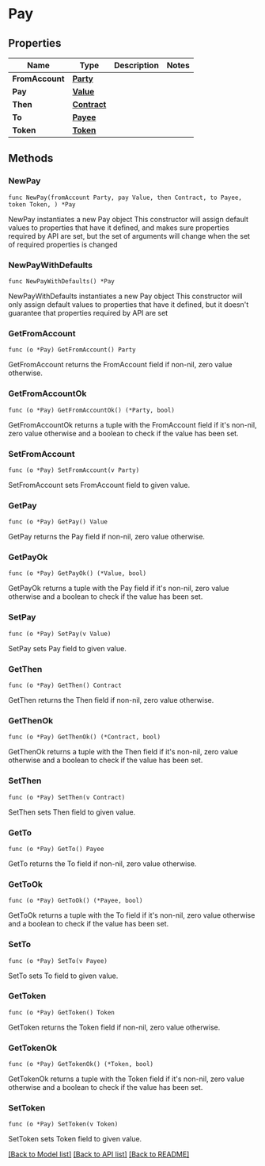 # Pay

## Properties

Name | Type | Description | Notes
------------ | ------------- | ------------- | -------------
**FromAccount** | [**Party**](Party.md) |  | 
**Pay** | [**Value**](Value.md) |  | 
**Then** | [**Contract**](Contract.md) |  | 
**To** | [**Payee**](Payee.md) |  | 
**Token** | [**Token**](Token.md) |  | 

## Methods

### NewPay

`func NewPay(fromAccount Party, pay Value, then Contract, to Payee, token Token, ) *Pay`

NewPay instantiates a new Pay object
This constructor will assign default values to properties that have it defined,
and makes sure properties required by API are set, but the set of arguments
will change when the set of required properties is changed

### NewPayWithDefaults

`func NewPayWithDefaults() *Pay`

NewPayWithDefaults instantiates a new Pay object
This constructor will only assign default values to properties that have it defined,
but it doesn't guarantee that properties required by API are set

### GetFromAccount

`func (o *Pay) GetFromAccount() Party`

GetFromAccount returns the FromAccount field if non-nil, zero value otherwise.

### GetFromAccountOk

`func (o *Pay) GetFromAccountOk() (*Party, bool)`

GetFromAccountOk returns a tuple with the FromAccount field if it's non-nil, zero value otherwise
and a boolean to check if the value has been set.

### SetFromAccount

`func (o *Pay) SetFromAccount(v Party)`

SetFromAccount sets FromAccount field to given value.


### GetPay

`func (o *Pay) GetPay() Value`

GetPay returns the Pay field if non-nil, zero value otherwise.

### GetPayOk

`func (o *Pay) GetPayOk() (*Value, bool)`

GetPayOk returns a tuple with the Pay field if it's non-nil, zero value otherwise
and a boolean to check if the value has been set.

### SetPay

`func (o *Pay) SetPay(v Value)`

SetPay sets Pay field to given value.


### GetThen

`func (o *Pay) GetThen() Contract`

GetThen returns the Then field if non-nil, zero value otherwise.

### GetThenOk

`func (o *Pay) GetThenOk() (*Contract, bool)`

GetThenOk returns a tuple with the Then field if it's non-nil, zero value otherwise
and a boolean to check if the value has been set.

### SetThen

`func (o *Pay) SetThen(v Contract)`

SetThen sets Then field to given value.


### GetTo

`func (o *Pay) GetTo() Payee`

GetTo returns the To field if non-nil, zero value otherwise.

### GetToOk

`func (o *Pay) GetToOk() (*Payee, bool)`

GetToOk returns a tuple with the To field if it's non-nil, zero value otherwise
and a boolean to check if the value has been set.

### SetTo

`func (o *Pay) SetTo(v Payee)`

SetTo sets To field to given value.


### GetToken

`func (o *Pay) GetToken() Token`

GetToken returns the Token field if non-nil, zero value otherwise.

### GetTokenOk

`func (o *Pay) GetTokenOk() (*Token, bool)`

GetTokenOk returns a tuple with the Token field if it's non-nil, zero value otherwise
and a boolean to check if the value has been set.

### SetToken

`func (o *Pay) SetToken(v Token)`

SetToken sets Token field to given value.



[[Back to Model list]](../README.md#documentation-for-models) [[Back to API list]](../README.md#documentation-for-api-endpoints) [[Back to README]](../README.md)


